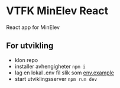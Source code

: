 # VTFK MinElev React

React app for MinElev

## For utvikling
- klon repo
- installer avhengigheter `npm i`
- lag en lokal .env fil slik som [env.example](env.example)
- start utviklingsserver `npm run dev`

